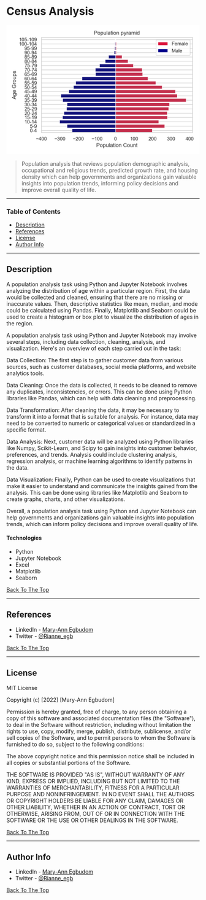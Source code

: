 # Census Analysis

![Project Image](population_pyramid.png)

> Population analysis that reviews population demographic analysis, occupational and religious trends, predicted growth rate, and housing density which can help governments and organizations gain valuable insights into population trends, informing policy decisions and improve overall quality of life.

---

### Table of Contents

- [Description](#description)
- [References](#references)
- [License](#license)
- [Author Info](#author-info)

---

## Description
A population analysis task using Python and Jupyter Notebook involves analyzing the distribution of age within a particular region. First, the data would be collected and cleaned, ensuring that there are no missing or inaccurate values. Then, descriptive statistics like mean, median, and mode could be calculated using Pandas. Finally, Matplotlib and Seaborn could be used to create a histogram or box plot to visualize the distribution of ages in the region.

A population analysis task using Python and Jupyter Notebook may involve several steps, including data collection, cleaning, analysis, and visualization. Here's an overview of each step carried out in the task:

Data Collection: The first step is to gather customer data from various sources, such as customer databases, social media platforms, and website analytics tools.

Data Cleaning: Once the data is collected, it needs to be cleaned to remove any duplicates, inconsistencies, or errors. This can be done using Python libraries like Pandas, which can help with data cleaning and preprocessing.

Data Transformation: After cleaning the data, it may be necessary to transform it into a format that is suitable for analysis. For instance, data may need to be converted to numeric or categorical values or standardized in a specific format.

Data Analysis: Next, customer data will be analyzed using Python libraries like Numpy, Scikit-Learn, and Scipy to gain insights into customer behavior, preferences, and trends. Analysis could include clustering analysis, regression analysis, or machine learning algorithms to identify patterns in the data.

Data Visualization: Finally, Python can be used to create visualizations that make it easier to understand and communicate the insights gained from the analysis. This can be done using libraries like Matplotlib and Seaborn to create graphs, charts, and other visualizations.

Overall, a population analysis task using Python and Jupyter Notebook can help governments and organizations gain valuable insights into population trends, which can inform policy decisions and improve overall quality of life.


#### Technologies

- Python
- Jupyter Notebook
- Excel
- Matplotlib
- Seaborn

[Back To The Top](#customer-data-processing-project)

---

## References

- LinkedIn - [Mary-Ann Egbudom](https://www.linkedin.com/in/mary-ann-egbudom-9017b3109)
- Twitter - [@Rianne_egb](https://twitter.com/Rianne_egb)

[Back To The Top](#customer-data-processing-project)

---

## License

MIT License

Copyright (c) [2022] [Mary-Ann Egbudom]

Permission is hereby granted, free of charge, to any person obtaining a copy
of this software and associated documentation files (the "Software"), to deal
in the Software without restriction, including without limitation the rights
to use, copy, modify, merge, publish, distribute, sublicense, and/or sell
copies of the Software, and to permit persons to whom the Software is
furnished to do so, subject to the following conditions:

The above copyright notice and this permission notice shall be included in all
copies or substantial portions of the Software.

THE SOFTWARE IS PROVIDED "AS IS", WITHOUT WARRANTY OF ANY KIND, EXPRESS OR
IMPLIED, INCLUDING BUT NOT LIMITED TO THE WARRANTIES OF MERCHANTABILITY,
FITNESS FOR A PARTICULAR PURPOSE AND NONINFRINGEMENT. IN NO EVENT SHALL THE
AUTHORS OR COPYRIGHT HOLDERS BE LIABLE FOR ANY CLAIM, DAMAGES OR OTHER
LIABILITY, WHETHER IN AN ACTION OF CONTRACT, TORT OR OTHERWISE, ARISING FROM,
OUT OF OR IN CONNECTION WITH THE SOFTWARE OR THE USE OR OTHER DEALINGS IN THE
SOFTWARE.


[Back To The Top](#customer-data-processing-project)

---

## Author Info

- LinkedIn - [Mary-Ann Egbudom](https://www.linkedin.com/in/mary-ann-egbudom-9017b3109)
- Twitter - [@Rianne_egb](https://twitter.com/Rianne_egb)


[Back To The Top](#customer-data-processing-project)


